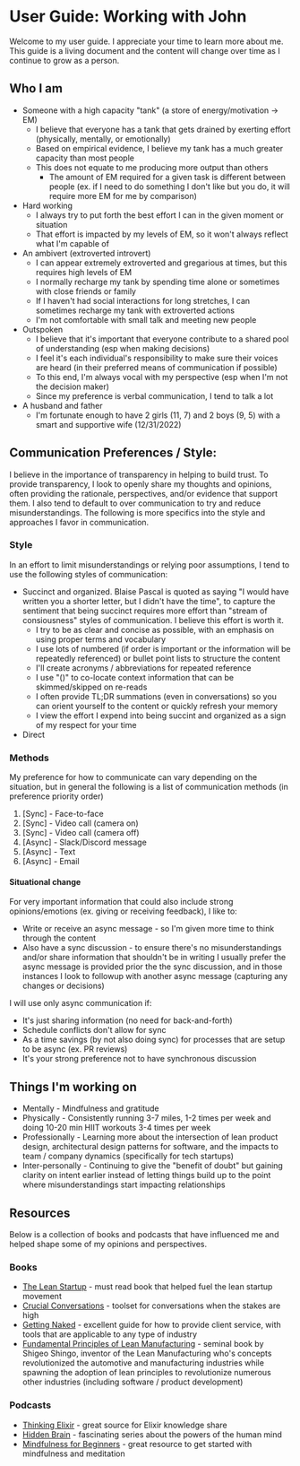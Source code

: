 # User Guide: Working with John

Welcome to my user guide. I appreciate your time to learn more about me.
This guide is a living document and the content will change over time as I continue to grow as a person.

## Who I am

- Someone with a high capacity "tank" (a store of energy/motivation -> EM)
  - I believe that everyone has a tank that gets drained by exerting effort (physically, mentally, or emotionally)
  - Based on empirical evidence, I believe my tank has a much greater capacity than most people
  - This does not equate to me producing more output than others
    - The amount of EM required for a given task is different between people (ex. if I need to do something I don't like but you do, it will require more EM for me by comparison)
- Hard working
  - I always try to put forth the best effort I can in the given moment or situation
  - That effort is impacted by my levels of EM, so it won't always reflect what I'm capable of
- An ambivert (extroverted introvert)
  - I can appear extremely extroverted and gregarious at times, but this requires high levels of EM
  - I normally recharge my tank by spending time alone or sometimes with close friends or family
  - If I haven't had social interactions for long stretches, I can sometimes recharge my tank with extroverted actions
  - I'm not comfortable with small talk and meeting new people
- Outspoken
  - I believe that it's important that everyone contribute to a shared pool of understanding (esp when making decisions)
  - I feel it's each individual's responsibility to make sure their voices are heard (in their preferred means of communication if possible)
  - To this end, I'm always vocal with my perspective (esp when I'm not the decision maker)
  - Since my preference is verbal communication, I tend to talk a lot
- A husband and father
  - I'm fortunate enough to have 2 girls (11, 7) and 2 boys (9, 5) with a smart and supportive wife (12/31/2022)

## Communication Preferences / Style:

I believe in the importance of transparency in helping to build trust. To provide transparency, I look to openly share my thoughts and opinions, often providing the rationale, perspectives, and/or evidence that support them. I also tend to default to over communication to try and reduce misunderstandings. The following is more specifics into the style and approaches I favor in communication.

### Style

In an effort to limit misunderstandings or relying poor assumptions, I tend to use the following styles of communication:

- Succinct and organized. Blaise Pascal is quoted as saying "I would have written you a shorter letter, but I didn't have the time", to capture the sentiment that being succinct requires more effort than "stream of consiousness" styles of communication. I believe this effort is worth it.
  - I try to be as clear and concise as possible, with an emphasis on using proper terms and vocabulary
  - I use lots of numbered (if order is important or the information will be repeatedly referenced) or bullet point lists to structure the content
  - I'll create acronyms / abbreviations for repeated reference
  - I use "()" to co-locate context information that can be skimmed/skipped on re-reads
  - I often provide TL;DR summations (even in conversations) so you can orient yourself to the content or quickly refresh your memory
  - I view the effort I expend into being succint and organized as a sign of my respect for your time
- Direct

### Methods

My preference for how to communicate can vary depending on the situation, but in general the following is a list of communication methods (in preference priority order)

1. [Sync] - Face-to-face
2. [Sync] - Video call (camera on)
3. [Sync] - Video call (camera off)
4. [Async] - Slack/Discord message
5. [Async] - Text
6. [Async] - Email

#### Situational change

For very important information that could also include strong opinions/emotions (ex. giving or receiving feedback), I like to:

- Write or receive an async message - so I'm given more time to think through the content
- Also have a sync discussion - to ensure there's no misunderstandings and/or share information that shouldn't be in writing
  I usually prefer the async message is provided prior the the sync discussion, and in those instances I look to followup with another async message (capturing any changes or decisions)

I will use only async communication if:

- It's just sharing information (no need for back-and-forth)
- Schedule conflicts don't allow for sync
- As a time savings (by not also doing sync) for processes that are setup to be async (ex. PR reviews)
- It's your strong preference not to have synchronous discussion

## Things I'm working on

- Mentally - Mindfulness and gratitude
- Physically - Consistently running 3-7 miles, 1-2 times per week and doing 10-20 min HIIT workouts 3-4 times per week
- Professionally - Learning more about the intersection of lean product design, architectural design patterns for software, and the impacts to team / company dynamics (specifically for tech startups)
- Inter-personally - Continuing to give the "benefit of doubt" but gaining clarity on intent earlier instead of letting things build up to the point where misunderstandings start impacting relationships

## Resources

Below is a collection of books and podcasts that have influenced me and helped shape some of my opinions and perspectives.

### Books

- [The Lean Startup](https://theleanstartup.com/) - must read book that helped fuel the lean startup movement
- [Crucial Conversations](https://da.cruciallearning.com/crucial-conversations-md/) - toolset for conversations when the stakes are high
- [Getting Naked](https://www.tablegroup.com/product/getting-naked/) - excellent guide for how to provide client service, with tools that are applicable to any type of industry
- [Fundamental Principles of Lean Manufacturing](https://www.amazon.com/Fundamental-Principles-Manufacturing-Shigeo-Shingo/dp/1926537076/) - seminal book by Shigeo Shingo, inventor of the Lean Manufacturing who's concepts revolutionized the automotive and manufacturing industries while spawning the adoption of lean principles to revolutionize numerous other industries (including software / product development)

### Podcasts

- [Thinking Elixir](https://podcast.thinkingelixir.com/) - great source for Elixir knowledge share
- [Hidden Brain](https://hiddenbrain.org/home/) - fascinating series about the powers of the human mind
- [Mindfulness for Beginners](https://anchor.fm/shaun-donaghy) - great resource to get started with mindfulness and meditation
